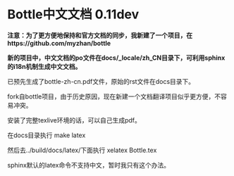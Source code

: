 Bottle中文文档 0.11dev
===================================

**注意：为了更方便地保持和官方文档的同步，我新建了一个项目，在https://github.com/myzhan/bottle**

**新的项目中，中文文档的po文件在docs/_locale/zh_CN目录下，可利用sphinx的i18n机制生成中文文档。**

已预先生成了bottle-zh-cn.pdf文件，原始的rst文件在docs目录下。

fork自bottle项目，由于历史原因，现在新建一个文档翻译项目似乎更方便，不容易冲突。

安装了完整texlive环境的话，可以自己生成pdf。

在docs目录执行
make latex

然后去../build/docs/latex/下面执行
xelatex Bottle.tex

sphinx默认的latex命令不支持中文，暂时我只有这个办法。
